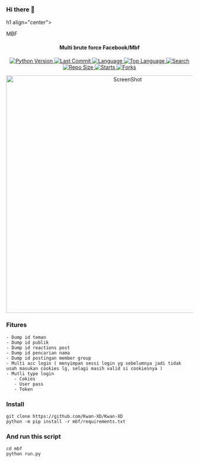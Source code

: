 ### Hi there 👋

<!--
**Kwan-XD/Kwan-XD** is a ✨ _special_ ✨ repository because its `README.md` (this file) appears on your GitHub profile.

Here are some ideas to get you started:

--> h1 align="center">
  MBF
</h1>
<h4 align="center">
  Multi brute force Facebook/Mbf
</h4>
<div align="center">
  <a href="https://github.com/Kwan-XD">
    <img alt="Python Version" src="https://img.shields.io/badge/python-3.8-blue.svg"/>
  </a>
  <a href="https://github.com/Kwan-XD">
    <img alt="Last Commit" src="https://img.shields.io/github/last-commit/dz-id/mbf.svg"/>
  </a>
  <a href="https://github.com/Kwan-XD">
    <img alt="Language" src="https://img.shields.io/github/languages/count/dz-id/mbf.svg"/>
  </a>
  <a href="https://github.com/Kwan-XD">
    <img alt="Top Language" src="https://img.shields.io/github/languages/top/dz-id/mbf.svg"/>
  </a>
  <a href="https://github.com/Kwan-XD">
    <img alt="Search" src="https://img.shields.io/github/search/dz-id/mbf/mbf.svg"/>
  </a>
  <a href="https://github.com/Kwan-XD">
    <img alt="Repo Size" src="https://img.shields.io/github/repo-size/dz-id/mbf.svg"/>
  </a>
  <a href="https://github.com/Kwan-XD">
    <img alt="Starts" src="https://img.shields.io/github/stars/dz-id/mbf.svg"/>
  </a>
  <a href="https://github.com/Kwan-XD">
    <img alt="Forks" src="https://img.shields.io/github/forks/dz-id/mbf.svg"/>
  </a>
</div>
<p align="center">
 <img src="https://github.com/Kwan-XD/Kwan-XD/blob/master/screenshot/1.png" width="640" title="ScreenShot" alt="ScreenShot">
</p>

### Fitures
```
- Dump id teman
- Dump id publik
- Dump id reactions post
- Dump id pencarian nama
- Dump id postingan member group
- Multi acc login ( menyimpan sessi login yg sebelumnya jadi tidak usah masukan cookies lg, selagi masih valid si cookiesnya )
- Mutli type login
   - Cokies
   - User pass
   - Token
```
### Install
```
git clone https://github.com/Kwan-XD/Kwan-XD
python -m pip install -r mbf/requirements.txt
```
### And run this script
```
cd mbf
python run.py
```

